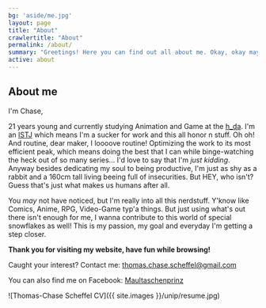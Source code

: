 ```yaml
---
bg: 'aside/me.jpg'
layout: page
title: "About"
crawlertitle: "About"
permalink: /about/
summary: "Greetings! Here you can find out all about me. Okay, okay maybe not *all*."
active: about
---
```


## **About me**
I'm Chase, 

21 years young and currently studying Animation and Game at the [h_da](https://www.h-da.de/studium/studienangebot/studiengaenge/architektur-medien-und-design/animation-game-ba/). I'm an [ISTJ](https://www.16personalities.com/istj-personality) which means I'm a sucker for work and this all honor n stuff. Oh oh! And routine, dear maker, I loooove routine! Optimizing the work to its most efficient peak, which means doing the best that I can while binge-watching the heck out of so many series... I'd love to say that I'm *just kidding*. Anyway besides dedicating my soul to being productive, I'm just as shy as a rabbit and a 160cm tall living beeing full of insecurities. But HEY, who isn't? Guess that's just what makes us humans after all.  

You *may* not have noticed, but I'm really into all this nerdstuff. Y'know like Comics, Anime, RPG, Video-Game typ'a things. But just using what's out there isn't enough for me, I wanna contribute to this world of special snowflakes as well! This is my passion, my goal and everyday I'm getting a step closer. 

**Thank you for visiting my website, have fun while browsing!** 

Caught your interest? Contact me: thomas.chase.scheffel@gmail.com

You can also find me on Facebook:
[Maultaschenprinz](https://www.facebook.com/Maultaschenprinz/)

![Thomas-Chase Scheffel CV]({{ site.images }}/unip/resume.jpg)
